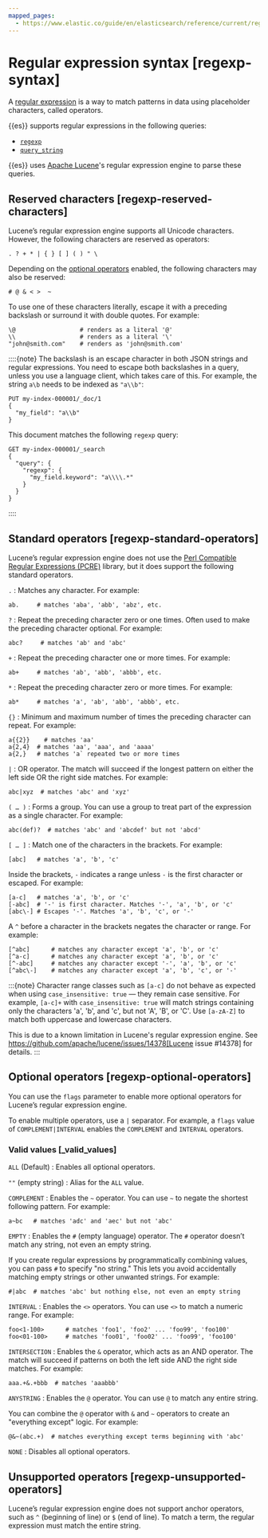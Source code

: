 ```yaml
---
mapped_pages:
  - https://www.elastic.co/guide/en/elasticsearch/reference/current/regexp-syntax.html
---
```


# Regular expression syntax [regexp-syntax]

A [regular expression](https://en.wikipedia.org/wiki/Regular_expression) is a way to match patterns in data using placeholder characters, called operators.

{{es}} supports regular expressions in the following queries:

* [`regexp`](/reference/query-languages/query-dsl/query-dsl-regexp-query.md)
* [`query_string`](/reference/query-languages/query-dsl/query-dsl-query-string-query.md)

{{es}} uses [Apache Lucene](https://lucene.apache.org/core/)'s regular expression engine to parse these queries.


## Reserved characters [regexp-reserved-characters]

Lucene’s regular expression engine supports all Unicode characters. However, the following characters are reserved as operators:

```
. ? + * | { } [ ] ( ) " \
```
Depending on the [optional operators](#regexp-optional-operators) enabled, the following characters may also be reserved:

```
# @ & < >  ~
```
To use one of these characters literally, escape it with a preceding backslash or surround it with double quotes. For example:

```
\@                  # renders as a literal '@'
\\                  # renders as a literal '\'
"john@smith.com"    # renders as 'john@smith.com'
```
::::{note}
The backslash is an escape character in both JSON strings and regular expressions. You need to escape both backslashes in a query, unless you use a language client, which takes care of this. For example, the string `a\b` needs to be indexed as `"a\\b"`:

```console
PUT my-index-000001/_doc/1
{
  "my_field": "a\\b"
}
```

This document matches the following `regexp` query:

```console
GET my-index-000001/_search
{
  "query": {
    "regexp": {
      "my_field.keyword": "a\\\\.*"
    }
  }
}
```

::::



## Standard operators [regexp-standard-operators]

Lucene’s regular expression engine does not use the [Perl Compatible Regular Expressions (PCRE)](https://en.wikipedia.org/wiki/Perl_Compatible_Regular_Expressions) library, but it does support the following standard operators.

`.`
:   Matches any character. For example:

```
ab.     # matches 'aba', 'abb', 'abz', etc.
```

`?`
:   Repeat the preceding character zero or one times. Often used to make the preceding character optional. For example:

```
abc?     # matches 'ab' and 'abc'
```

`+`
:   Repeat the preceding character one or more times. For example:

```
ab+     # matches 'ab', 'abb', 'abbb', etc.
```

`*`
:   Repeat the preceding character zero or more times. For example:

```
ab*     # matches 'a', 'ab', 'abb', 'abbb', etc.
```

`{}`
:   Minimum and maximum number of times the preceding character can repeat. For example:

```
a{{2}}    # matches 'aa'
a{2,4}  # matches 'aa', 'aaa', and 'aaaa'
a{2,}   # matches 'a` repeated two or more times
```

`|`
:   OR operator. The match will succeed if the longest pattern on either the left side OR the right side matches. For example:

```
abc|xyz  # matches 'abc' and 'xyz'
```

`( … )`
:   Forms a group. You can use a group to treat part of the expression as a single character. For example:

```
abc(def)?  # matches 'abc' and 'abcdef' but not 'abcd'
```

`[ … ]`
:   Match one of the characters in the brackets. For example:

```
[abc]   # matches 'a', 'b', 'c'
```
Inside the brackets, `-` indicates a range unless `-` is the first character or escaped. For example:

```
[a-c]   # matches 'a', 'b', or 'c'
[-abc]  # '-' is first character. Matches '-', 'a', 'b', or 'c'
[abc\-] # Escapes '-'. Matches 'a', 'b', 'c', or '-'
```
A `^` before a character in the brackets negates the character or range. For example:

```
[^abc]      # matches any character except 'a', 'b', or 'c'
[^a-c]      # matches any character except 'a', 'b', or 'c'
[^-abc]     # matches any character except '-', 'a', 'b', or 'c'
[^abc\-]    # matches any character except 'a', 'b', 'c', or '-'
```

:::{note}
Character range classes such as `[a-c]` do not behave as expected when using `case_insensitive: true` — they remain case sensitive. For example, `[a-c]+` with `case_insensitive: true` will match strings containing only the characters 'a', 'b', and 'c', but not 'A', 'B', or 'C'. Use `[a-zA-Z]` to match both uppercase and lowercase characters.

This is due to a known limitation in Lucene's regular expression engine.
See https://github.com/apache/lucene/issues/14378[Lucene issue #14378] for details.
:::


## Optional operators [regexp-optional-operators]

You can use the `flags` parameter to enable more optional operators for Lucene’s regular expression engine.

To enable multiple operators, use a `|` separator. For example, a `flags` value of `COMPLEMENT|INTERVAL` enables the `COMPLEMENT` and `INTERVAL` operators.


### Valid values [_valid_values]

`ALL` (Default)
:   Enables all optional operators.

`""` (empty string)
:   Alias for the `ALL` value.

`COMPLEMENT`
:   Enables the `~` operator. You can use `~` to negate the shortest following pattern. For example:

```
a~bc   # matches 'adc' and 'aec' but not 'abc'
```

`EMPTY`
:   Enables the `#` (empty language) operator. The `#` operator doesn’t match any string, not even an empty string.

If you create regular expressions by programmatically combining values, you can pass `#` to specify "no string." This lets you avoid accidentally matching empty strings or other unwanted strings. For example:

```
#|abc  # matches 'abc' but nothing else, not even an empty string
```

`INTERVAL`
:   Enables the `<>` operators. You can use `<>` to match a numeric range. For example:

```
foo<1-100>      # matches 'foo1', 'foo2' ... 'foo99', 'foo100'
foo<01-100>     # matches 'foo01', 'foo02' ... 'foo99', 'foo100'
```

`INTERSECTION`
:   Enables the `&` operator, which acts as an AND operator. The match will succeed if patterns on both the left side AND the right side matches. For example:

```
aaa.+&.+bbb  # matches 'aaabbb'
```

`ANYSTRING`
:   Enables the `@` operator. You can use `@` to match any entire string.

You can combine the `@` operator with `&` and `~` operators to create an "everything except" logic. For example:

```
@&~(abc.+)  # matches everything except terms beginning with 'abc'
```

`NONE`
:   Disables all optional operators.


## Unsupported operators [regexp-unsupported-operators]

Lucene’s regular expression engine does not support anchor operators, such as `^` (beginning of line) or `$` (end of line). To match a term, the regular expression must match the entire string.

